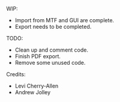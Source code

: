 WIP:
- Import from MTF and GUI are complete.
- Export needs to be completed.

TODO:
- Clean up and comment code.
- Finish PDF export.
- Remove some unused code.


Credits:
- Levi Cherry-Allen
- Andrew Jolley
